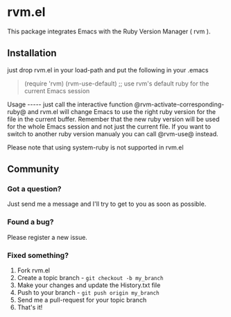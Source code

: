 rvm.el
======

This package integrates Emacs with the Ruby Version Manager ( rvm ).

Installation
------------

just drop rvm.el in your load-path and put the following in your .emacs
  <blockquote>
        (require 'rvm)
(rvm-use-default) ;; use rvm's default ruby for the current Emacs session
    </blockquote>
Usage
-----
just call the interactive function @rvm-activate-corresponding-ruby@ and rvm.el will change Emacs to use the right ruby version for the file in the current buffer. Remember that the new ruby version will be used for the whole Emacs session and not just the current file. If you want to switch to another ruby version manualy you can call @rvm-use@ instead.

Please note that using system-ruby is not supported in rvm.el

Community
---------
### Got a question?

Just send me a message and I'll try to get to you as soon as possible.

### Found a bug?

Please register a new issue.

### Fixed something?

1. Fork rvm.el
2. Create a topic branch - `git checkout -b my_branch`
3. Make your changes and update the History.txt file
4. Push to your branch - `git push origin my_branch`
5. Send me a pull-request for your topic branch
6. That's it!

